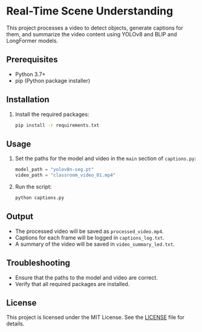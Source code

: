 # Real-Time Scene Understanding

This project processes a video to detect objects, generate captions for them, and summarize the video content using YOLOv8 and BLIP and LongFormer models.

## Prerequisites

- Python 3.7+
- pip (Python package installer)

## Installation

1. Install the required packages:

   ```sh
   pip install -r requirements.txt
   ```

## Usage

1. Set the paths for the model and video in the `main` section of `captions.py`:

   ```python
   model_path = "yolov8n-seg.pt"
   video_path = "classroom_video_01.mp4"
   ```
2. Run the script:

   ```sh
   python captions.py
   ```

## Output

- The processed video will be saved as `processed_video.mp4`.
- Captions for each frame will be logged in `captions_log.txt`.
- A summary of the video will be saved in `video_summary_led.txt`.

## Troubleshooting

- Ensure that the paths to the model and video are correct.
- Verify that all required packages are installed.

## License

This project is licensed under the MIT License. See the [LICENSE](LICENSE) file for details.
